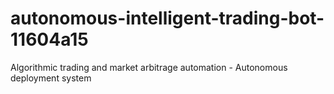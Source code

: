 # autonomous-intelligent-trading-bot-11604a15
Algorithmic trading and market arbitrage automation - Autonomous deployment system
